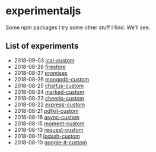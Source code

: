 # experimentaljs

Some npm packages I try some other stuff I find. We'll see. 

## List of experiments

* 2018-09-03 [ical-custom](ical-custom)
* 2018-08-28 [firestore](firestore)
* 2018-08-27 [promises](promises)
* 2018-08-26 [mongodb-custom](mongodb-custom)
* 2018-08-25 [chart.js-custom](chart.js-custom)
* 2018-08-24 [marked-custom](marked-custom)
* 2018-08-23 [cheerio-custom](cheerio-custom)
* 2018-08-22 [express-custom](express-custom)
* 2018-08-21 [pdfkit-custom](pdfkit-custom)
* 2018-08-16 [async-custom](async-custom)
* 2018-08-15 [moment-custom](moment-custom)
* 2018-08-13 [request-custom](request-custom)
* 2018-08-11 [lodash-custom](lodash-custom)
* 2018-08-10 [google-it-custom](google-it-custom)